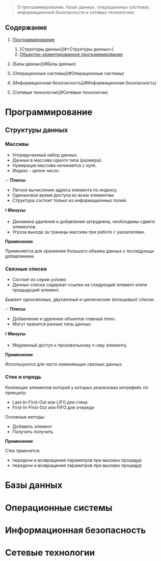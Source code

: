 > О программировании, базах данных, операционных системах, информационной безопасности и сетевых технологиях

## Содержание

1. [Программирование](#Программирование)
	1. [Структуры данных](#<Структуры данных>)
	0. [Объектно-ориентированное программирование](#)

0. [Базы данных](#Базы данных)
0. [Операционные системы](#Операционные системы)
0. [Информационная безопасность](#Информационная безопасность)
0. [Сетевые технологии](#Сетевые технологии)

# Программирование

## Структуры данных

### **Массивы**

* Упорядоченный набор данных. 
* Данные в массиве одного типа (размера).
* Нумерация массива начинается с нуля.
* Индекс - целое число.

✅ **Плюсы**
 * Легкое вычисление адреса элемента по индексу.
 * Одинаковое время доступа ко всем элементам.
 * Структура состоит только из информационных полей.

❗ **Минусы**
* Динамика удаления и добавления затруднена, необходимы сдвиги элементов.
* Угроза выхода за границы массива при работе с указателями.

**Применение**

Применяется для храниения большого объема данных с последующи добавлением.

### **Связные списки**

* Состоит из серии узловю	
* Данных списка содержат ссылки на следующий элемент и/или предыдущий элемент.

*Бывают односвязные, двусвязный и циклические (кольцевые) списки.*

✅ **Плюсы**

* Добавление и удаление объектов главный плюс.
* Могут хранится разные типы данных. 

❗ **Минусы**

* Медленный доступ к произвольному n-ому элементу.

**Применение**

Используются для часто изменяющих связных данных.

### **Стек и очредь**

Коллекция элементов которой у которых реализован интрефейс по принципу:
* Last-In-First-Out или LIFO для стека
* First-In-First-Out или FIFO для очереди

Основные методы:

* Добавить элемент
* Получить получить

**Применение**

Стек прменется:
* передачи и возвращения параметров при вызовах процедур
* передачи и возвращения параметров при вызовах процедур

# Базы данных 

# Операционные системы

# Информационная безопасность

# Сетевые технологии
